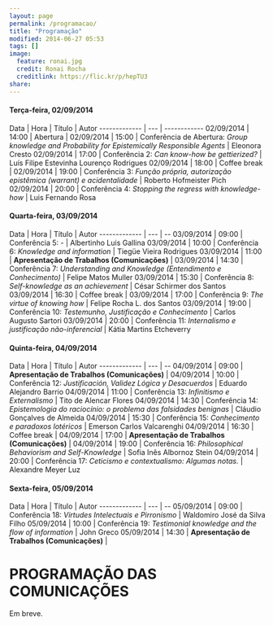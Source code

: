 ```yaml
---
layout: page
permalink: /programacao/
title: "Programação"
modified: 2014-06-27 05:53
tags: []
image:
  feature: ronai.jpg
  credit: Ronai Rocha
  creditlink: https://flic.kr/p/hepTU3
share: 
---
```


#### Terça-feira, 02/09/2014

Data | Hora | Título | Autor
------------- | --- | ------------
02/09/2014 | 14:00 | Abertura | 
02/09/2014 | 15:00 | Conferência de Abertura: *Group knowledge and Probability for Epistemically Responsible Agents* |  Eleonora Cresto
02/09/2014 | 17:00 | Conferência 2: *Can know-how be gettierized?* | Luís Filipe Estevinha Lourenço Rodrigues02/09/2014 | 18:00 | Coffee break | 
02/09/2014 | 19:00 | Conferência 3: *Função própria, autorização epistêmica (warrant) e acidentalidade* | Roberto Hofmeister Pich
02/09/2014 | 20:00 | Conferência 4: *Stopping the regress with knowledge-how* | Luis Fernando Rosa


#### Quarta-feira, 03/09/2014

Data | Hora | Título | Autor
------------- | --- | --
03/09/2014 | 09:00 | Conferência 5: - | Albertinho Luis Gallina
03/09/2014 | 10:00 | Conferência 6: *Knowledge and information* |  Tiegüe Vieira Rodrigues
03/09/2014 | 11:00 | **Apresentação de Trabalhos (Comunicações)** | 
03/09/2014 | 14:30 | Conferência 7: *Understanding and Knowledge (Entendimento e Conhecimento)* | Felipe Matos Muller03/09/2014 | 15:30 | Conferência 8: *Self-knowledge as an achievement* | César Schirmer dos Santos
03/09/2014 | 16:30 | Coffee break | 
03/09/2014 | 17:00 | Conferência 9: *The virtue of knowing how* | Felipe Rocha L. dos Santos
03/09/2014 | 19:00 | Conferência 10: *Testemunho, Justificação e Conhecimento* | Carlos Augusto Sartori
03/09/2014 | 20:00 | Conferência 11: *Internalismo e justificação não-inferencial* | Kátia Martins Etcheverry


#### Quinta-feira, 04/09/2014

Data | Hora | Título | Autor
------------- | --- | --
04/09/2014 | 09:00 | **Apresentação de Trabalhos (Comunicações)** | 
04/09/2014 | 10:00 | Conferência 12: *Justificación, Validez Lógica y Desacuerdos* | Eduardo Alejandro Barrio
04/09/2014 | 11:00 | Conferência 13: *Infinitismo e Externalismo* | Tito de Alencar Flores
04/09/2014 | 14:30 | Conferência 14: *Epistemologia do raciocínio: o problema das falsidades benignas* | Cláudio Gonçalves de Almeida
04/09/2014 | 15:30 | Conferência 15: *Conhecimento e paradoxos lotéricos* | Emerson Carlos Valcarenghi
04/09/2014 | 16:30 | Coffee break | 
04/09/2014 | 17:00 | **Apresentação de Trabalhos (Comunicações)** | 
04/09/2014 | 19:00 | Conferência 16: *Philosophical Behaviorism and Self-Knowledge* | Sofia Inês Albornoz Stein
04/09/2014 | 20:00 | Conferência 17: *Ceticismo e contextualismo: Algumas notas.* | Alexandre Meyer Luz


#### Sexta-feira, 05/09/2014

Data | Hora | Título | Autor
------------- | --- | --
05/09/2014 | 09:00 | Conferência 18: *Virtudes Intelectuais e Pirronismo* | Waldomiro José da Silva Filho
05/09/2014 | 10:00 | Conferência 19: *Testimonial knowledge and the flow of information* | John Greco
05/09/2014 | 14:30 | **Apresentação de Trabalhos (Comunicações)** | 

PROGRAMAÇÃO DAS COMUNICAÇÕES
============

Em breve.